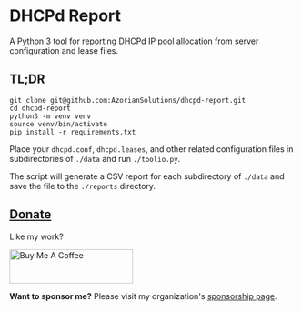 # DHCPd Report

A Python 3 tool for reporting DHCPd IP pool allocation from server configuration and lease files.

## TL;DR

```
git clone git@github.com:AzorianSolutions/dhcpd-report.git
cd dhcpd-report
python3 -m venv venv
source venv/bin/activate
pip install -r requirements.txt
```

Place your `dhcpd.conf`, `dhcpd.leases`, and other related configuration files in subdirectories of `./data`
and run `./toolio.py`.

The script will generate a CSV report for each subdirectory of `./data` and save the
file to the `./reports` directory.

## [Donate](https://www.buymeacoffee.com/AzorianMatt)

Like my work?

<a href="https://www.buymeacoffee.com/AzorianMatt" target="_blank"><img src="https://cdn.buymeacoffee.com/buttons/v2/default-blue.png" alt="Buy Me A Coffee" style="height: 60px !important;width: 217px !important;" ></a>

**Want to sponsor me?** Please visit my organization's [sponsorship page](https://github.com/sponsors/AzorianSolutions).